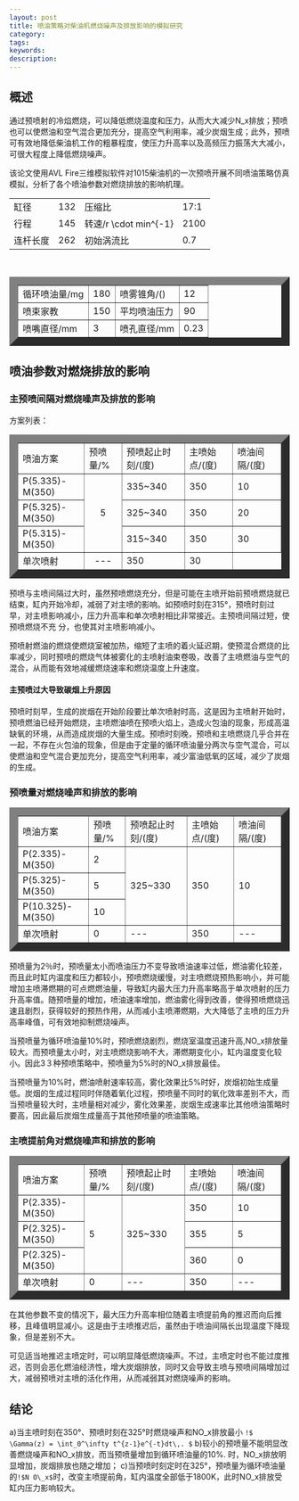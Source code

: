 ```yaml
---
layout: post
title: 喷油策略对柴油机燃烧噪声及排放影响的模拟研究
category: 
tags: 
keywords:
description:
---
```

## 概述

通过预喷射的冷焰燃烧，可以降低燃烧温度和压力，从而大大减少N_x排放；预喷也可以使燃油和空气混合更加充分，提高空气利用率，减少炭烟生成；此外，预喷可有效地降低柴油机工作的粗暴程度，使压力升高率以及高频压力振荡大大减小，可很大程度上降低燃烧噪声。<br>

该论文使用AVL Fire三维模拟软件对1015柴油机的一次预喷开展不同喷油策略仿真模拟，分析了各个喷油参数对燃烧排放的影响机理。<br>


<table border"15">
    <tr>
        <td>
        缸径 
        </td>
        <td>
        132
        </td>
        <td>
        压缩比
        </td>
        <td>
        17:1
        </td>
    </tr>
    <tr>
        <td>
        行程
        </td>
        <td>
         145
        </td>
        <td>
        转速/r \cdot min^{-1} 
        </td>
        <td>
        2100
        </td>
    </tr>
    <tr>
        <td>
        连杆长度
        </td>
        <td>
        262
        </td>
        <td>
        初始涡流比
        </td>
        <td>
        0.7
        </td>
    </tr>
</table>

<br>



<table  border="15">
   <tr>
      <td>
         循环喷油量/mg
      </td>
      <td>
         180   
      </td>
      <td>
         喷雾锥角/()   
      </td>
      <td>
        12
      </td>
   </tr>
   <tr>
      <td>
         喷束家教   
      </td>
      <td>
         150   
      </td>
      <td>
        平均喷油压力 
      </td>
      <td>
       90
      </td>
   </tr>
   <tr>
      <td>
         喷嘴直径/mm  
      </td>
      <td>
       3 
      </td>
      <td>
     喷孔直径/mm  
      </td>
      <td>
        0.23
      </td>

   </tr>
</table>

## 喷油参数对燃烧排放的影响


### 主预喷间隔对燃烧噪声及排放的影响

方案列表：
<table border="15">
    <tr>
        <td>
            喷油方案
        </td>
        <td>
            预喷量/%
        </td>
        <td>
            预喷起止时刻/(度)
        </td>
        <td>
            主喷始点/(度)
        </td>
        <td>
            喷油间隔/(度)
        </td>
    </tr>
    <tr>
        <td>
            P(5.335)-M(350)
        </td>
        <td rowspan="3">
               <center> 5</center>
        </td>
        <td>
            335~340
        </td>
        <td>
            350
        </td>
        <td>
            10
        </td>
    </tr>  
    <tr>
        <td>
            P(5.325)-M(350)
        </td>
        <td>
            325~340
        </td>
        <td>
            350
        </td>
        <td>
            20
        </td>
    </tr>  
    <tr>
        <td>
            P(5.315)-M(350)
        </td>
        <td>
            315~340
        </td>
        <td>
            350
        </td>
        <td>
            30
        </td>
    </tr>  
    <tr>
        <td>
            单次喷射
        </td>
        <td>
            <center>---<center>
        </td>
        <td>
            350
        </td>
        <td>
            30
        </td>
    </tr>  


</table>


预喷与主喷间隔过大时，虽然预喷燃烧充分，但是可能在主喷开始前预喷燃烧就已结束，缸内开始冷却，减弱了对主喷的影响。如预喷时刻在315°，预喷时刻过早，对主喷影响减小，压力升高率和单次喷射相比非常接近。主预喷间隔过短，使预喷燃烧不充 分，也使其对主喷影响减小。<br>


预喷射燃油的燃烧使燃烧室被加热，缩短了主喷的着火延迟期，使预混合燃烧的比率减少，同时预喷的燃烧气体被雾化的主喷射油束卷吸，改善了主喷燃油与空气的混合，从而能有效地减缓燃烧速率和燃烧温度上升速度。<br>

#### 主预喷过大导致碳烟上升原因

预喷时刻早，生成的炭烟在开始阶段要比单次喷射时高，这是因为主喷射开始时，预喷燃油已经开始燃烧，主喷燃油喷在预喷火焰上，造成火包油的现象，形成高温缺氧的环境，从而造成炭烟的大量生成。预喷时刻晚，预喷和主喷燃烧几乎合并在一起，不存在火包油的现象，但是由于定量的循环喷油量分两次与空气混合，可以使燃油和空气混合更加充分，提高空气利用率，减少富油低氧的区域，减少了炭烟的生成。

### 预喷量对燃烧噪声和排放的影响

<table border="15">
    <tr>
        <td>
            喷油方案
        </td>
        <td>
            预喷量/%
        </td>
        <td>
            预喷起止时刻/(度)
        </td>
        <td>
            主喷始点/(度)
        </td>
        <td>
            喷油间隔/(度)
        </td>
    </tr>
    <tr>
        <td>
            P(2.335)-M(350)
        </td>
        <td >
           2
        </td>
        <td rowspan="3">
            325~330
        </td>
        <td rowspan="3">
            350
        </td>
        <td rowspan="3">
            10
        </td>
    </tr>  
    <tr>
        <td>
            P(5.325)-M(350)
        </td>
        <td>
            5
        </td>
    </tr>  
    <tr>
        <td>
            P(10.325)-M(350)
        </td>
        <td>
            10
        </td>
    </tr>  
    <tr>
        <td>
            单次喷射
        </td>
        <td>
            0
        </td>
        <td>
            ---
        </td>
        <td>
            350
        </td>
        <td>
        ---
        </td>
    </tr>  
</table>

预喷量为2％时，预喷量太小而喷油压力不变导致喷油速率过低，燃油雾化较差，而且此时缸内温度和压力都较小，预喷燃烧缓慢，对主喷燃烧预热影响小，并可能增加主喷滞燃期的可点燃燃油量，导致缸内最大压力升高率略高于单次喷射的压力升高率值。随预喷量的增加，喷油速率增加，燃油雾化得到改善，使得预喷燃烧迅速且剧烈，获得较好的预热作用，从而减小主喷滞燃期，大大降低了主喷的压力升高率峰值，可有效地抑制燃烧噪声。<br>

当预喷量为循环喷油量10%时，预喷燃烧剧烈，燃烧室温度迅速升高,NO_x排放量较大。而预喷量太小时，对主喷燃烧影响不大，滞燃期变化小，缸内温度变化较小。因此3３种预喷策略中，预喷量为5%时的NO_x排放最佳。<br>

当预喷量为10%时，燃油喷射速率较高，雾化效果比5%时好，炭烟初始生成量低。炭烟的生成过程同时伴随着氧化过程，预喷量不同时的氧化效率差别不大，而当预喷量较大时，主喷量相对减少，雾化效果差，炭烟生成速率比其他喷油策略时要高，因此最后炭烟生成量高于其他预喷量的喷油策略。<br>


### 主喷提前角对燃烧噪声和排放的影响

<table border="15">
    <tr>
        <td>
            喷油方案
        </td>
        <td>
            预喷量/%
        </td>
        <td>
            预喷起止时刻/(度)
        </td>
        <td>
            主喷始点/(度)
        </td>
        <td>
            喷油间隔/(度)
        </td>
    </tr>
    <tr>
        <td>
            P(2.335)-M(350)
        </td>
        <td rowspan="3">
           5
        </td>
        <td rowspan="3">
            325~330
        </td>
        <td >
            350
        </td>
        <td >
            10
        </td>
    </tr>  
    <tr>
        <td>
            P(2.325)-M(350)
        </td>
        <td >
            355
        </td>
        <td >
            5
        </td>
    </tr>  
    <tr>
        <td>
            P(2.325)-M(350)
        </td>
        <td >
            360
        </td>
        <td >
            0
        </td>
    </tr>  
    <tr>
        <td>
            单次喷射
        </td>
        <td>
            0
        </td>
        <td>
            ---
        </td>
        <td>
            350
        </td>
        <td>
        ---
        </td>
    </tr>  
</table>

在其他参数不变的情况下，最大压力升高率相位随着主喷提前角的推迟而向后推移，且峰值明显减小。这是由于主喷推迟后，虽然由于喷油间隔长出现温度下降现象，但是差别不大。<br>

可见适当地推迟主喷定时，可以明显降低燃烧噪声。不过，主喷定时也不能过度推迟，否则会恶化燃油经济性，增大炭烟排放，同时又会导致主喷与预喷间隔增加过大，减弱预喷对主喷的活化作用，从而减弱其对燃烧噪声的影响。


## 结论

a)当主喷时刻在350°、预喷时刻在325°时燃烧噪声和NO_x排放最小 
`!$ \Gamma(z) = \int_0^\infty t^{z-1}e^{-t}dt\,. $`
b)较小的预喷量不能明显改善燃烧噪声和NO_x排放，而当预喷量增加到循环喷油量的10%.
时，NO_x排放明显增加，炭烟排放也随之增加；
c)当预喷时刻定时在325°，预喷量为循环喷油量的`!$N O\_x$`时，改变主喷提前角，缸内温度全部低于1800K，此时NO_x排放受缸内压力影响较大。

